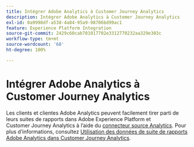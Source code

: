 ```yaml
---
title: Intégrer Adobe Analytics à Customer Journey Analytics
description: Intégrer Adobe Analytics à Customer Journey Analytics
exl-id: 0a9998df-a538-4a84-95a9-98706bd99ac1
feature: Experience Platform Integration
source-git-commit: 2429c60cab701017702e3312770232aa329e303c
workflow-type: tm+mt
source-wordcount: '68'
ht-degree: 100%

---
```


# Intégrer Adobe Analytics à Customer Journey Analytics

Les clients et clientes Adobe Analytics peuvent facilement tirer parti de leurs suites de rapports dans Adobe Experience Platform et Customer Journey Analytics à l’aide du [connecteur source Analytics](https://experienceleague.adobe.com/docs/experience-platform/sources/connectors/adobe-applications/analytics.html?lang=fr). Pour plus d’informations, consultez [Utilisation des données de suite de rapports Adobe Analytics dans Customer Journey Analytics](/help/getting-started/aa-vs-cja/aa-data-in-cja.md).
